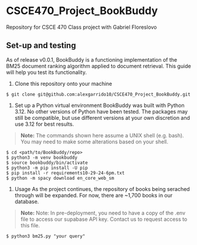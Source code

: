 # CSCE470_Project_BookBuddy
Repository for CSCE 470 Class project with Gabriel Floreslovo

## Set-up and testing
As of release v0.0.1, BookBuddy is a functioning implementation of the BM25 document ranking algorithm applied to document retrieval. This guide will help you test its functionality. 

1. Clone this repository onto your machine
```console
$ git clone git@github.com:alexgarrido10/CSCE470_Project_BookBuddy.git
```

1. Set up a Python virtual environment
BookBuddy was built with Python 3.12. No other versions of Python have been tested. The packages may still be compatible, but use different versions at your own discretion and use 3.12 for best results.
> **Note:** The commands shown here assume a UNIX shell (e.g. bash). You may need to make some alterations based on your shell.
```console
$ cd <path/to/BookBuddy/repo>
$ python3 -m venv bookbuddy
$ source bookbuddy/bin/activate
$ python3 -m pip install -U pip
$ pip install -r requirements10-29-24-6pm.txt
$ python -m spacy download en_core_web_sm
```

1. Usage
As the project continues, the repository of books being serached through will be expanded. For now, there are ~1,700 books in our database. 
> **Note:** Note: In pre-deployment, you need to have a copy of the .env file to access our supabase API key. Contact us to request access to this file.
```console
$ python3 bm25.py "your query"
```